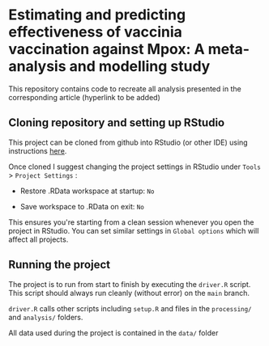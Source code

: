 # Estimating and predicting effectiveness of vaccinia vaccination against Mpox: A meta-analysis and modelling study

This repository contains code to recreate all analysis presented in the corresponding article (hyperlink to be added)

## Cloning repository and setting up RStudio

This project can be cloned from github into RStudio (or other IDE) using instructions [here](https://happygitwithr.com/existing-github-first.html).

Once cloned I suggest changing the project settings in RStudio under `Tools` \> `Project Settings` :

-   Restore .RData workspace at startup: `No`

-   Save workspace to .RData on exit: `No`

This ensures you're starting from a clean session whenever you open the project in RStudio. You can set similar settings in `Global options` which will affect all projects.

## Running the project

The project is to run from start to finish by executing the `driver.R` script. This script should always run cleanly (without error) on the `main` branch.

`driver.R` calls other scripts including `setup.R` and files in the `processing/` and `analysis/` folders.

All data used during the project is contained in the `data/` folder
